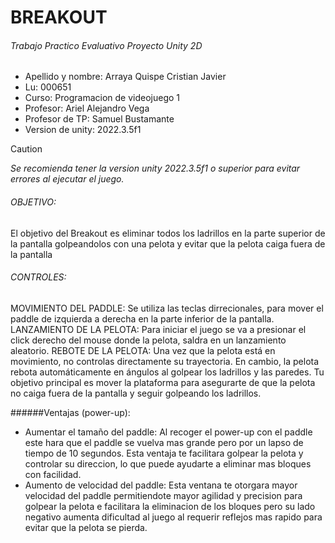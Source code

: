 # BREAKOUT
###### Trabajo Practico Evaluativo Proyecto Unity 2D
- Apellido y nombre: Arraya Quispe Cristian Javier
- Lu: 000651
- Curso: Programacion de videojuego 1
- Profesor: Ariel Alejandro Vega
- Profesor de TP: Samuel Bustamante
- Version de unity:  2022.3.5f1
  
> [!CAUTION]
> _Se recomienda tener la version unity 2022.3.5f1 o superior para evitar errores al ejecutar el juego._

###### OBJETIVO:
El objetivo del Breakout es eliminar todos los ladrillos en la parte superior de la pantalla golpeandolos con una pelota y evitar que la pelota caiga fuera de la pantalla

###### CONTROLES:

 MOVIMIENTO DEL PADDLE: Se utiliza las teclas dirrecionales, para mover el paddle de izquierda a derecha en la parte inferior de la pantalla.
 LANZAMIENTO DE LA PELOTA: Para iniciar el juego se va a presionar el click derecho del mouse donde la pelota, saldra en un lanzamiento aleatorio.
 REBOTE DE LA PELOTA: Una vez que la pelota está en movimiento, no controlas directamente su trayectoria. En cambio, la pelota rebota automáticamente en ángulos al golpear los ladrillos y las paredes. Tu objetivo principal es mover la plataforma para asegurarte de que la pelota no caiga fuera de la pantalla y seguir golpeando los ladrillos.
 

######Ventajas (power-up):

-  Aumentar el tamaño del paddle: Al recoger el power-up con el paddle este hara que el paddle se vuelva mas grande pero por un lapso de tiempo de 10 segundos. Esta ventaja te facilitara golpear la pelota y controlar su direccion, lo que puede ayudarte a eliminar mas bloques con facilidad.
- Aumento de velocidad del paddle: Esta ventana te otorgara mayor velocidad del paddle permitiendote mayor agilidad y precision para golpear la pelota e facilitara la eliminacion de los bloques pero su lado negativo aumenta dificultad al juego al requerir reflejos mas rapido para evitar que la pelota se pierda.
